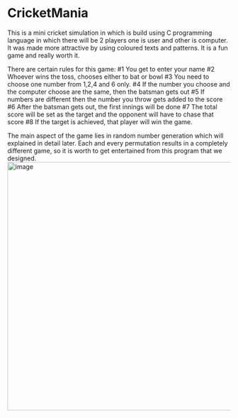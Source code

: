 # CricketMania
This is a mini cricket simulation in which is build using C programming language in which there will be 2 players one is user and other is computer. It was made more attractive by using coloured texts and patterns. It is a fun game and really worth it.

There are certain rules for this game:
#1 You get to enter your name
#2 Whoever wins the toss, chooses either to bat or bowl
#3 You need to choose one number from 1,2,4 and 6 only.
#4 If the number you choose and the computer choose are the same, then the batsman gets out
#5 If numbers are different then the number you throw gets added to the score
#6 After the batsman gets out, the first innings will be done
#7 The total score will be set as the target and the opponent will have to chase that score
#8 If the target is achieved, that player will win the game.

The main aspect of the game lies in random number generation which will explained in detail later. Each and every permutation results in a completely different game, so it is worth to get entertained from this program that we designed.
<img width="560" alt="image" src="https://user-images.githubusercontent.com/97443640/151916841-e4f6ce33-c169-4103-9be4-02e0f9f6999b.png">

